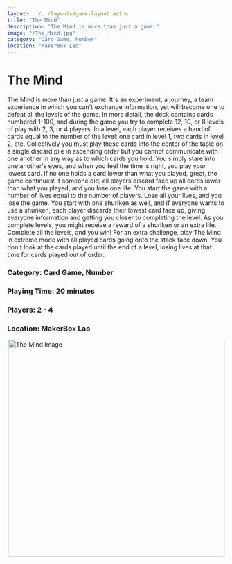 ```yaml
---
layout: ../../layouts/game-layout.astro
title: "The Mind"
description: "The Mind is more than just a game."
image: "/The_Mind.jpg"
category: "Card Game, Number"
location: "MakerBox Lao"
---
```

# The Mind

The Mind is more than just a game. It's an experiment, a journey, a team experience in which you can't exchange information, yet will become one to defeat all the levels of the game.  In more detail, the deck contains cards numbered 1-100, and during the game you try to complete 12, 10, or 8 levels of play with 2, 3, or 4 players. In a level, each player receives a hand of cards equal to the number of the level: one card in level 1, two cards in level 2, etc. Collectively you must play these cards into the center of the table on a single discard pile in ascending order but you cannot communicate with one another in any way as to which cards you hold. You simply stare into one another's eyes, and when you feel the time is right, you play your lowest card. If no one holds a card lower than what you played, great, the game continues! If someone did, all players discard face up all cards lower than what you played, and you lose one life.  You start the game with a number of lives equal to the number of players. Lose all your lives, and you lose the game. You start with one shuriken as well, and if everyone wants to use a shuriken, each player discards their lowest card face up, giving everyone information and getting you closer to completing the level. As you complete levels, you might receive a reward of a shuriken or an extra life. Complete all the levels, and you win!  For an extra challenge, play The Mind in extreme mode with all played cards going onto the stack face down. You don't look at the cards played until the end of a level, losing lives at that time for cards played out of order.  

### Category: Card Game, Number

### Playing Time: 20 minutes

### Players: 2 - 4

### Location: MakerBox Lao

<img src="/The_Mind.jpg" alt="The Mind Image" width="500" style="display: block; margin: 0 auto">

